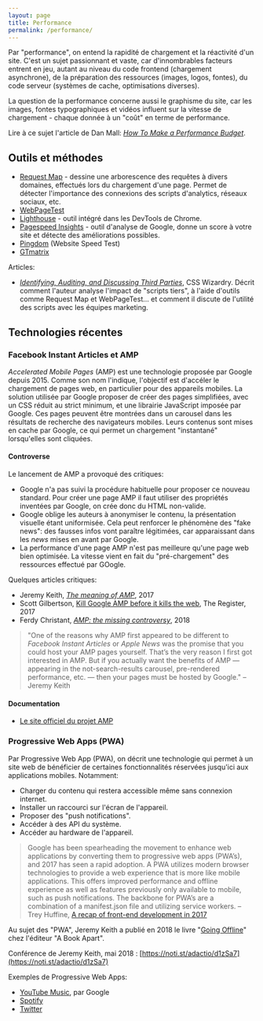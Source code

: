 ```yaml
---
layout: page
title: Performance
permalink: /performance/
---
```


Par "performance", on entend la rapidité de chargement et la réactivité d'un site. C'est un sujet passionnant et vaste, car d'innombrables facteurs entrent en jeu, autant au niveau du code frontend (chargement asynchrone), de la préparation des ressources (images, logos, fontes), du code serveur (systèmes de cache, optimisations diverses).

La question de la performance concerne aussi le graphisme du site, car les images, fontes typographiques et vidéos influent sur la vitesse de chargement - chaque donnée à un "coût" en terme de performance.

Lire à ce sujet l'article de Dan Mall: *[How To Make a Performance Budget](http://v3.danielmall.com/articles/how-to-make-a-performance-budget/)*.

## Outils et méthodes

- [Request Map](http://requestmap.webperf.tools/)  - dessine une arborescence des requêtes à divers domaines, effectués lors du chargement d'une page. Permet de détecter l'importance des connexions des scripts d'analytics, réseaux sociaux, etc.
- [WebPageTest](https://www.webpagetest.org/)
- [Lighthouse](https://developers.google.com/web/tools/lighthouse) - outil intégré dans les DevTools de Chrome.
- [Pagespeed Insights](https://developers.google.com/speed/pagespeed/insights/) - outil d'analyse de Google, donne un score à votre site et détecte des améliorations possibles. 
- [Pingdom](https://tools.pingdom.com/) (Website Speed Test)
- [GTmatrix](https://gtmetrix.com/)

Articles:

- *[Identifying, Auditing, and Discussing Third Parties](https://csswizardry.com/2018/05/identifying-auditing-discussing-third-parties/)*, CSS Wizardry. Décrit comment l'auteur analyse l'impact de "scripts tiers", à l'aide d'outils comme Request Map et WebPageTest... et comment il discute de l'utilité des scripts avec les équipes marketing.


## Technologies récentes

### Facebook Instant Articles et AMP

*Accelerated Mobile Pages* (AMP) est une technologie proposée par Google depuis 2015. Comme son nom l'indique, l'objectif est d'accéler le chargement de pages web, en particulier pour des appareils mobiles. La solution utilisée par Google proposer de créer des pages simplifiées, avec un CSS réduit au strict minimum, et une librairie JavaScript imposée par Google. Ces pages peuvent être montrées dans un carousel dans les résultats de recherche des navigateurs mobiles. Leurs contenus sont mises en cache par Google, ce qui permet un chargement "instantané" lorsqu'elles sont cliquées.

#### Controverse

Le lancement de AMP a provoqué des critiques: 
- Google n'a pas suivi la procédure habituelle pour proposer ce nouveau standard. Pour créer une page AMP il faut utiliser des propriétés inventées par Google, on crée donc du HTML non-valide.
- Google oblige les auteurs à anonymiser le contenu, la présentation visuelle étant uniformisée. Cela peut renforcer le phénomène des "fake news": des fausses infos vont paraître légitimées, car apparaissant dans les *news* mises en avant par Google.
- La performance d'une page AMP n'est pas meilleure qu'une page web bien optimisée. La vitesse vient en fait du "pré-chargement" des ressources effectué par GOogle.

Quelques articles critiques: 

- Jeremy Keith, *[The meaning of AMP](https://adactio.com/journal/13035)*, 2017
- Scott Gilbertson, [Kill Google AMP before it kills the web](https://www.theregister.co.uk/2017/05/19/open_source_insider_google_amp_bad_bad_bad/), The Register, 2017
- Ferdy Christant, *[AMP: the missing controversy](https://ferdychristant.com/amp-the-missing-controversy-3b424031047)*, 2018


> "One of the reasons why AMP first appeared to be different to *Facebook Instant Articles* or *Apple News* was the promise that you could host your AMP pages yourself. That’s the very reason I first got interested in AMP. But if you actually want the benefits of AMP — appearing in the not-search-results carousel, pre-rendered performance, etc. — then your pages must be hosted by Google." – Jeremy Keith

#### Documentation

* [Le site officiel du projet AMP](https://amp.dev/)



### Progressive Web Apps (PWA)

Par Progressive Web App (PWA), on décrit une technologie qui permet à un site web de bénéficier de certaines fonctionnalités réservées jusqu'ici aux applications mobiles. Notamment:

- Charger du contenu qui restera accessible même sans connexion internet.
- Installer un raccourci sur l'écran de l'appareil.
- Proposer des "push notifications".
- Accéder à des API du système.
- Accéder au hardware de l'appareil.

> Google has been spearheading the movement to enhance web applications by converting them to progressive web apps (PWA’s), and 2017 has seen a rapid adoption. A PWA utilizes modern browser technologies to provide a web experience that is more like mobile applications. This offers improved performance and offline experience as well as features previously only available to mobile, such as push notifications. The backbone for PWA’s are a combination of a manifest.json file and utilizing service workers. – Trey Huffine, [A recap of front-end development in 2017](https://levelup.gitconnected.com/a-recap-of-front-end-development-in-2017-7072ce99e727)

Au sujet des "PWA", Jeremy Keith a publié en 2018 le livre "[Going Offline](https://abookapart.com/products/going-offline)" chez l'éditeur "A Book Apart".

Conférence de Jeremy Keith, mai 2018 : [https://noti.st/adactio/d1zSa7](https://noti.st/adactio/d1zSa7)

Exemples de Progressive Web Apps:

* [YouTube Music](https://music.youtube.com/), par Google
* [Spotify](https://open.spotify.com/)
* [Twitter](https://twitter.com/)
